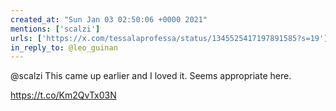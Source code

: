 ```yaml
---
created_at: "Sun Jan 03 02:50:06 +0000 2021"
mentions: ['scalzi']
urls: ['https://x.com/tessalaprofessa/status/1345525417197891585?s=19']
in_reply_to: @leo_guinan
---
```


@scalzi This came up earlier and I loved it. Seems appropriate here.

https://t.co/Km2QvTx03N